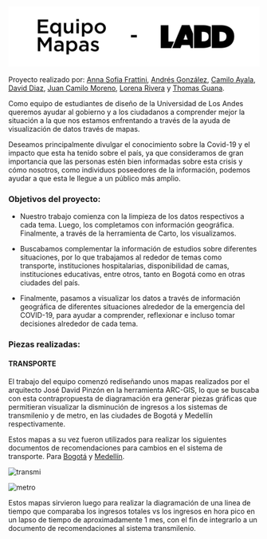 ![header image](https://github.com/asfrattini/LADD-Mapas/blob/master/Imagenes/EquipoMapas-06.png)


Proyecto realizado por:
  [Anna Sofia Frattini](https://www.behance.net/Asfrattini), [Andrés González](https://www.behance.net/andresf3go), [Camilo Ayala](http://www.camiloayala.com), [David Diaz](https://www.behance.net/daviddiazd), [Juan Camilo Moreno](https://www.behance.net/jcmore12), [Lorena Rivera](https://www.behance.net/lriverar6700) y [Thomas Guana](https://www.behance.net/thomasguana). 


Como equipo de estudiantes de diseño de la Universidad de Los Andes queremos ayudar al gobierno y a los ciudadanos a comprender mejor la situación a la que nos estamos enfrentando a través de la ayuda de visualización de datos través de mapas.

Deseamos principalmente divulgar el conocimiento sobre la Covid-19 y el impacto que esta ha tenido sobre el país, ya que consideramos de gran importancia que las personas estén bien informadas sobre esta crisis y cómo nosotros, como individuos poseedores de la información, podemos ayudar a que esta le llegue a un público más amplio.

<h3>Objetivos del proyecto:</h3>

- Nuestro trabajo comienza con la limpieza de los datos respectivos a cada tema. Luego, los completamos con información geográfica. Finalmente, a través de la herramienta de Carto, los visualizamos.

- Buscabamos complementar la información de estudios sobre diferentes situaciones, por lo que trabajamos al rededor de temas como transporte, instituciones hospitalarias, disponibilidad de camas, instituciones educativas, entre otros, tanto en Bogotá como en otras ciudades del país.

- Finalmente, pasamos a visualizar los datos a través de información geográfica de diferentes situaciones alrededor de la emergencia del COVID-19, para ayudar a comprender, reflexionar e incluso tomar decisiones alrededor de cada tema.

<h3>Piezas realizadas:</h3>

<h4>TRANSPORTE</h4>

El trabajo del equipo comenzó rediseñando unos mapas realizados por el arquitecto José David Pinzón en la herramienta ARC-GIS, lo que se buscaba con esta contrapropuesta de diagramación era generar piezas gráficas que permitieran visualizar la disminución de ingresos a los sistemas de transmilenio y de metro, en las ciudades de Bogotá y Medellín respectivamente. 

Estos mapas a su vez fueron utilizados para realizar los siguientes documentos de recomendaciones para cambios en el sistema de transporte. Para [Bogotá](https://github.com/asfrattini/LADD-Mapas/blob/master/Documentos/Bogota%CC%81Disminucio%CC%81n.pdf) y [Medellín](https://github.com/asfrattini/LADD-Mapas/blob/master/Documentos/Medelli%CC%81nDisminucio%CC%81n.pdf).

![transmi](https://github.com/asfrattini/LADD-Mapas/blob/master/Imagenes/Mapas-Finales-02.png)

![metro](https://github.com/asfrattini/LADD-Mapas/blob/master/Imagenes/MapaMedellin-Finales-01.png)

Estos mapas sirvieron luego para realizar la diagramación de una linea de tiempo que comparaba los ingresos totales vs los ingresos en hora pico en un lapso de tiempo de aproximadamente 1 mes, con el fin de integrarlo a un documento de recomendaciones al sistema transmilenio.

